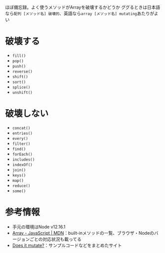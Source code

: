 ほぼ備忘録。よく使うメソッドがArrayを破壊するかどうか
ググるときは日本語なら`配列 [メソッド名] 破壊的`、英語なら`array [メソッド名] mutating`あたりがよい

# 破壊する

- `fill()`
- `pop()`
- `push()`
- `reverse()`
- `shift()`
- `sort()`
- `splice()`
- `unshift()`

# 破壊しない

- `concat()`
- `entries()`
- `every()`
- `filter()`
- `find()`
- `forEach()`
- `includes()`
- `indexOf()`
- `join()`
- `keys()`
- `map()`
- `reduce()`
- `some()`

# 参考情報

- 手元の環境はNode v12.16.1
- [Array - JavaScript | MDN](https://developer.mozilla.org/ja/docs/Web/JavaScript/Reference/Global_Objects/Array#)：built-inメソッドの一覧、ブラウザ・Nodeのバージョンごとの対応状況も載ってる
- [Does it mutate?](https://doesitmutate.xyz/)：サンプルコードなどをまとめたサイト